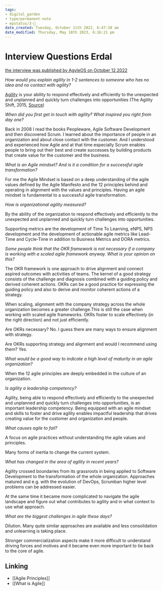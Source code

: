 ```yaml
---
tags: 
- digital_garden
- type/permanent-note
- epstatus/3-🌳
date_created: Tuesday, October 11th 2022, 6:47:38 am
date_modified: Thursday, May 18th 2023, 6:16:21 pm
---
```

# Interview Questions Erdal
[the interview was published by AgyleOS on October 12,2022](https://agyleos.com/post/an-agile-mindset-enables-impactful-leadership)

*How would you explain agility in 1-2 sentences to someone who has no idea and no contact with agility?*

[Agility](https://digital-garden.ontheagilepath.net/term-agility) is your ability to respond effectively and efficiently to the unexpected and unplanned and quickly turn challenges into opportunities (The Agility Shift, 2015, [Source](https://pamela-meyer.com/agile-101-part-1-of-3-agile-vs-agility/))

*When did you first get in touch with agility? What inspired you right from day one?*

Back in 2008 I read the books Peopleware, Agile Software Development and then discovered Scrum. I learned about the importance of people in an organization and about close contact with the customer. And I understood and experienced how Agile and at that time especially Scrum enables people to bring out their best and create successes by building products that create value for the customer and the business.   

*What is an Agile mindset? And is it a condition for a successful agile transformation?*

For me the Agile Mindset is based on a deep understanding of the agile values defined by the Agile Manifesto and the 12 principles behind and operating in alignment with the values and principles. Having an agile mindset is fundamental to a successful agile transformation.

*How is organizational agility measured?*

By the ability of the organization to respond effectively and efficiently to the unexpected and unplanned and quickly turn challenges into opportunities.

Supporting metrics are the development of Time To Learning, eNPS, NPS development and the development of actionable agile metrics like Lead-Time and Cycle-Time in addition to Business Metrics and DORA metrics.

*Some people think that the OKR framework is not necessary if a company is working with a scaled agile framework anyway. What is your opinion on this?*

The OKR framework is one approach to drive alignment and connect aspired outcomes with activities of teams. The kernel of a good strategy consists of the challenge and diagnosis combined with a guiding policy and derived coherent actions. OKRs can be a good practice for expressing the guiding policy and also to derive and monitor coherent actions of a strategy. 

When scaling, alignment with the company strategy across the whole organization becomes a greater challenge.This is still the case when working with scaled agile frameworks. OKRs foster to scale effectively (in the right direction) and not just efficiently. 

Are OKRs necessary? No. I guess there are many ways to ensure alignment with strategy.

Are OKRs supporting strategy and alignment and would I recommend using them? Yes.  

*What would be a good way to indicate a high level of maturity in an agile organization?*

When the 12 agile principles are deeply embedded in the culture of an organization. 

  

*Is agility a leadership competency?*

Agility, being able to respond effectively and efficiently to the unexpected and unplanned and quickly turn challenges into opportunities, is an important leadership competency. Being equipped with an agile mindset and skills to foster and drive agility enables impactful leadership that drives creating value for the customer and organization and people.

  

*What causes agile to fail?*

A focus on agile practices without understanding the agile values and principles. 

Many forms of inertia to change the current system.

*What has changed in the area of agility in recent years?*

Agility crossed boundaries from its grassroots in being applied to Software Development to the transformation of the whole organization. Approaches matured and e.g. with the evolution of DevOps, Scrumban higher level problems can be addressed easier. 

At the same time it became more complicated to navigate the agile landscape and figure out what contributes to agility and in what context to use what approach. 


*What are the biggest challenges in agile these days?*

Dilution. Many quite similar approaches are available and less consolidation and unlearning is taking place. 

Stronger commercialization aspects make it more difficult to understand driving forces and motives and it became even more important to tie back to the core of agile.


## Linking
+ [[Agile Principles]]
+ [[What is Agile]]